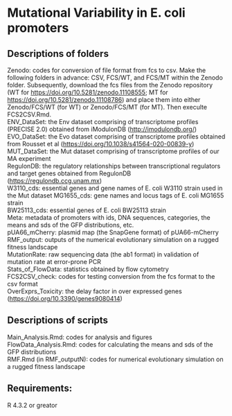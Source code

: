 # Mutational Variability in E. coli　 promoters

## Descriptions of folders
Zenodo: codes for conversion of file format from fcs to csv. Make the following folders in advance: CSV, FCS/WT, and FCS/MT within the Zenodo folder. Subsequently, download the fcs files from the Zenodo repository (WT for https://doi.org/10.5281/zenodo.11108555; MT for https://doi.org/10.5281/zenodo.11108786) and place them into either Zenodo/FCS/WT (for WT) or Zenodo/FCS/MT (for MT). Then execulte FCS2CSV.Rmd.  
ENV_DataSet: the Env dataset comprising of transcriptome profiles (PRECISE 2.0) obtained from iModulonDB (http://imodulondb.org/)  
EVO_DataSet: the Evo dataset comprising of transcriptome profiles obtained from Rousset et al (https://doi.org/10.1038/s41564-020-00839-y)  
MUT_DataSet: the Mut dataset comprising of transcriptome profiles of our MA experiment  
RegulonDB: the regulatory relationships between transcriptional regulators and target genes obtained from RegulonDB (https://regulondb.ccg.unam.mx)  
W3110_cds: essential genes and gene names of E. coli W3110 strain used in the Mut dataset
MG1655_cds: gene names and locus tags of E. coli MG1655 strain  
BW25113_cds: essential genes of E. coli BW25113 strain  
Meta: metadata of promoters with ids, DNA sequences, categories, the means and sds of the GFP distributions, etc.  
pUA66_mCherry: plasmid map (the SnapGene format) of pUA66-mCherry  
RMF_output: outputs of the numerical evolutionary simulation on a rugged fitness landscape  
MutationRate: raw sequencing data (the ab1 format) in validation of mutation rate at error-prone PCR  
Stats_of_FlowData: statistics obtained by flow cytometry  
FCS2CSV_check: codes for testing conversion from the fcs format to the csv format  
OverExprs_Toxicity: the delay factor in over expressed genes (https://doi.org/10.3390/genes9080414)  


## Descriptions of scripts
Main_Analysis.Rmd: codes for analysis and figures  
FlowData_Analysis.Rmd: codes for calculating the means and sds of the GFP distributions  
RMF.Rmd (in RMF_outputN): codes for numerical evolutionary simulation on a rugged fitness landscape  
## Requirements:
R 4.3.2 or greator  